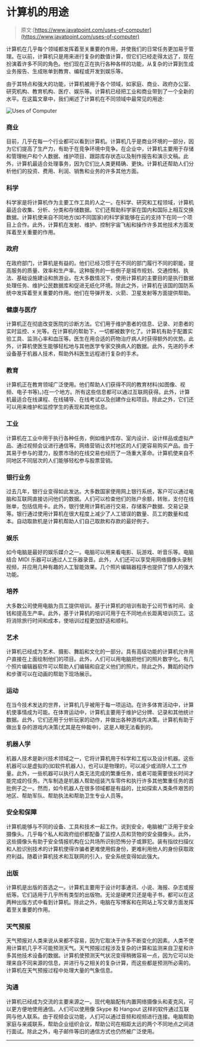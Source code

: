 # 计算机的用途

> 原文:[https://www.javatpoint.com/uses-of-computer](https://www.javatpoint.com/uses-of-computer)

计算机在几乎每个领域都发挥着至关重要的作用，并使我们的日常任务更加易于管理。在以前，计算机只是用来进行复杂的数值计算，但它们已经走得太远了，现在扮演着许多不同的角色。他们现在正在执行各种各样的功能，从复杂的计算到生成业务报告、生成账单到教育、编程或开发到娱乐等。

由于其特点和强大的功能，计算机被用于各个领域，如家庭、商业、政府办公室、研究机构、教育机构、医疗、娱乐等。计算机已经把工业和商业带到了一个全新的水平。在这篇文章中，我们阐述了计算机在不同领域中最常见的用途:

![Uses of Computer](../Images/252392bd0b30542e364e27b8d1e6b81c.png)

### 商业

目前，几乎在每一个行业都可以看到计算机。计算机几乎是商业环境的一部分，因为它们提高了生产力，有助于在竞争环境中竞争。在企业中，计算机主要用于存储和管理帐户和个人数据、维护项目、跟踪库存状态以及制作报告和演示文稿。此外，计算机最适合处理事务，因为它们比人类更精确、更快。计算机还帮助人们分析他们的投资、费用、利润、销售和业务的许多其他方面。

### 科学

科学家是将计算机作为主要工作工具的人之一。在科学、研究和工程领域，计算机最适合收集、分析、分类和存储数据。它们还帮助科学家在国内和国际上相互交换数据。计算机使来自不同地方(如不同国家)的科学家能够在云的支持下在同一个项目上合作。此外，计算机在发射、维护、控制宇宙飞船和操作许多其他技术方面发挥着至关重要的作用。

### 政府

在政府部门，计算机是有益的。他们已经习惯于在不同的部门履行不同的职能，提高服务的质量、效率和生产率。这种服务的一些例子是城市规划、交通控制、执法、基础设施建设和旅游业。在大多数情况下，使用计算机的主要目的是执行数据处理任务、维护公民数据库和促进无纸化环境。除此之外，计算机在该国的国防系统中发挥着至关重要的作用。他们在导弹开发、火箭、卫星发射等方面提供帮助。

### 健康与医疗

计算机正在彻底改变医院的诊断方法。它们用于维护患者的信息、记录、对患者的实时监控、x 光等。在计算机的帮助下，一切都被数字化了。计算机有助于配置实验工具、监测心率和血压等。医生在用合适的药物治疗病人时获得额外的优势。此外，计算机使医生能够轻松地与其他医学专家交换病人的数据。此外，先进的手术设备基于机器人技术，帮助外科医生远程进行复杂的手术。

### 教育

计算机正在教育领域广泛使用。他们帮助人们获得不同的教育材料(如图像、视频、电子书等)。)在一个地方。所有这些信息都可以通过互联网获得。此外，计算机最适合在线课程、在线辅导、在线考试以及创建作业和项目。除此之外，它们还可以用来维护和监控学生的表现和其他信息。

### 工业

计算机在工业中用于执行各种任务，例如维护库存、室内设计、设计样品或虚拟产品、通过视频会议进行通信等。网络营销让农村地区的人们更容易购买产品。由于其易于参与的潜力，股票市场的在线交易也经历了一场重大革命。计算机使来自不同地区不同层次的人们能够轻松参与股票营销。

### 银行业务

过去几年，银行业变得如此发达。大多数国家使用网上银行系统，客户可以通过电脑和互联网直接访问他们的数据。人们可以检查他们的账户余额，转账，支付在线账单，包括信用卡。此外，银行使用计算机进行交易，存储客户数据、交易记录等。银行通过使用计算机在很大程度上减少了人工错误的数量、员工的数量和成本。自动取款机是计算机帮助人们自己取款和存款的最好例子。

### 娱乐

如今电脑是最好的娱乐媒介之一。电脑可以用来看电影、玩游戏、听音乐等。电脑结合 MIDI 乐器可以通过人工乐器录音。此外，人们还可以享受用网络摄像头录制视频，并应用几种有趣的人工智能效果。几个照片编辑器程序也提供了惊人的强大功能。

### 培养

大多数公司使用电脑为员工提供培训。基于计算机的培训有助于公司节省时间、金钱和提高生产率。此外，基于计算机的培训可用于在不同地点长距离培训员工。这将消除旅行时间和成本，使培训过程更加舒适和顺利。

### 艺术

计算机已经成为艺术、摄影、舞蹈和文化的一部分。具有高级功能的计算机允许用户直接在上面绘制他们的项目。此外，人们可以用电脑把他们的照片数字化。有几个照片编辑器软件可以帮助人们编辑和自定义他们的照片。除此之外，舞蹈的动作和步骤可以在动画的帮助下现场展示。

### 运动

在当今技术发达的世界，计算机几乎被用于每一项运动。在许多体育活动中，计算机使事情成为可能。在体育运动中，计算机主要用于维护记分牌、记录和其他统计数据。此外，它们还用于分析玩家的动作，并做出各种游戏内决策。计算机有助于做出复杂的游戏内决策(尤其是在仲裁中)，这是人眼无法看到的。

### 机器人学

机器人技术是新兴技术领域之一，它将计算机用于科学和工程以及设计机器。这些机器可以是虚拟的(如软件机器人)，也可以是物理的，可以减少或消除人工工作量。此外，一些机器可以执行人类无法完成的繁重任务，或者可能需要很长时间才能完成的任务。汽车制造是机器人帮助组装汽车零件和执行许多其他繁重任务的首批例子之一。然而，如今机器人在很多领域都是有益的，比如探索人类条件艰苦的地区、帮助军队、帮助执法和帮助卫生专业人员等。

### 安全和保障

计算机能够与不同的设备、工具和技术一起工作。说到安全，电脑被广泛用于安全摄像头。几乎每个私人和政府组织都配备了监控人员和货物的安全摄像头。此外，这些摄像头有助于安全情报机构在公共场所识别恐怖分子或罪犯。装有指纹扫描仪和人脸识别技术的计算机使得诈骗者更难使用假身份，更难利用他人的身份获取政府利益。随着计算机技术和互联网的引入，安全系统变得如此强大。

### 出版

计算机是出版的首选之一。计算机主要用于设计时事通讯、小说、海报、杂志或报纸等。它们适用于几乎所有类型的出版物。无论是硬拷贝还是电子书，都可以在这两种出版方式中看到计算机。除此之外，电脑在写博客和在网站上写文章方面发挥着至关重要的作用。

### 天气预报

天气预报对人类来说从来都不容易，因为它取决于许多不断变化的因素。人类不使用计算机几乎不可能预测天气。天气预报过程涉及复杂的计算和监测来自卫星和许多其他技术设备的数据。计算机使预测天气状况变得稍微容易一点，因为它可以处理来自不同来源的信息，并进行与之相关的复杂计算，而这些都是预测所必需的。计算机在天气预报过程中处理大量的气象信息。

### 沟通

计算机已经成为交流的主要来源之一。现代电脑配有内置网络摄像头和麦克风，可以更方便地使用通信。人们可以使用像 Skype 和 Hangout 这样的软件通过互联网与他人联系。由于视频会议功能，人们可以通过音频和视频进行连接。电脑帮助家庭与亲戚联系，帮助企业组织会议，帮助公司在相距太远的两个不同地点之间进行面试。除此之外，电子邮件等旧的通信方式也仍然被广泛使用。

* * *